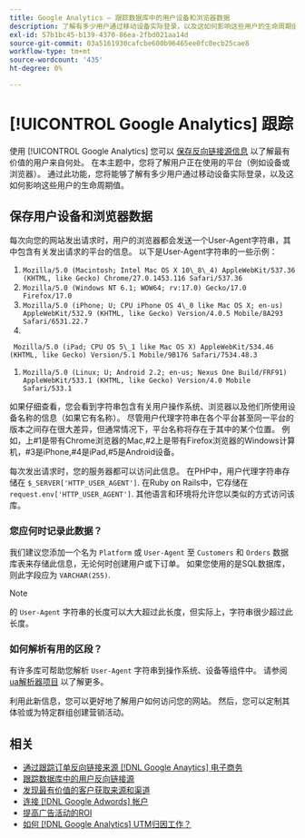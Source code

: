 ```yaml
---
title: Google Analytics — 跟踪数据库中的用户设备和浏览器数据
description: 了解有多少用户通过移动设备实际登录，以及这如何影响这些用户的生命周期值。
exl-id: 57b1bc45-b139-4370-86ea-2fbd021aa14d
source-git-commit: 03a5161930cafcbe600b96465ee0fc0ecb25cae8
workflow-type: tm+mt
source-wordcount: '435'
ht-degree: 0%

---
```


# [!UICONTROL Google Analytics] 跟踪

使用 [!UICONTROL Google Analytics] 您可以 [保存反向链接源信息](../analysis/google-track-user-acq.md) 以了解最有价值的用户来自何处。 在本主题中，您将了解用户正在使用的平台（例如设备或浏览器）。 通过此功能，您将能够了解有多少用户通过移动设备实际登录，以及这如何影响这些用户的生命周期值。

## 保存用户设备和浏览器数据

每次向您的网站发出请求时，用户的浏览器都会发送一个User-Agent字符串，其中包含有关发出请求的平台的信息。 以下是User-Agent字符串的一些示例：

1. `Mozilla/5.0 (Macintosh; Intel Mac OS X 10\_8\_4) AppleWebKit/537.36 (KHTML, like Gecko) Chrome/27.0.1453.116 Safari/537.36`
1. `Mozilla/5.0 (Windows NT 6.1; WOW64; rv:17.0) Gecko/17.0 Firefox/17.0`
1. `Mozilla/5.0 (iPhone; U; CPU iPhone OS 4\_0 like Mac OS X; en-us) AppleWebKit/532.9 (KHTML, like Gecko) Version/4.0.5 Mobile/8A293 Safari/6531.22.7`
1.
` Mozilla/5.0 (iPad; CPU OS 5\_1 like Mac OS X) AppleWebKit/534.46 (KHTML, like Gecko) Version/5.1 Mobile/9B176 Safari/7534.48.3`
1. `Mozilla/5.0 (Linux; U; Android 2.2; en-us; Nexus One Build/FRF91) AppleWebKit/533.1 (KHTML, like Gecko) Version/4.0 Mobile Safari/533.1`

如果仔细查看，您会看到字符串包含有关用户操作系统、浏览器以及他们所使用设备名称的信息（如果它有名称）。 尽管用户代理字符串在各个平台甚至同一平台的版本之间存在很大差异，但通常情况下，平台名称将存在于其中的某个位置。 例如，上#1是带有Chrome浏览器的Mac,#2上是带有Firefox浏览器的Windows计算机，#3是iPhone,#4是iPad,#5是Android设备。

每次发出请求时，您的服务器都可以访问此信息。 在PHP中，用户代理字符串存储在 `$_SERVER['HTTP_USER_AGENT']`. 在Ruby on Rails中，它存储在 `request.env['HTTP_USER_AGENT']`. 其他语言和环境将允许您以类似的方式访问该库。

### 您应何时记录此数据？

我们建议您添加一个名为 `Platform` 或 `User-Agent` 至 `Customers` 和 `Orders` 数据库表来存储此信息，无论何时创建用户或下订单。 如果您使用的是SQL数据库，则此字段应为 `VARCHAR(255)`. 

>[!NOTE]
>
>的 `User-Agent` 字符串的长度可以大大超过此长度，但实际上，字符串很少超过此长度。

### 如何解析有用的区段？

有许多库可帮助您解析 `User-Agent` 字符串到操作系统、设备等组件中。 请参阅 [ua解析器项目](https://github.com/tobie/ua-parser) 以了解更多。

利用此新信息，您可以更好地了解用户如何访问您的网站。 然后，您可以定制其体验或为特定群组创建营销活动。

## 相关

* [通过跟踪订单反向链接来源 [!DNL Google Anaytics] 电子商务](../importing-data/integrations/google-ecommerce.md)
* [跟踪数据库中的用户反向链接源](../analysis/google-track-user-acq.md)
* [发现最有价值的客户获取来源和渠道](../analysis/most-value-source-channel.md)
* [连接 [!DNL Google Adwords] 帐户](../importing-data/integrations/google-adwords.md)
* [提高广告活动的ROI](../analysis/roi-ad-camp.md)
* [如何 [!DNL Google Analytics] UTM归因工作？](../analysis/utm-attributes.md)
